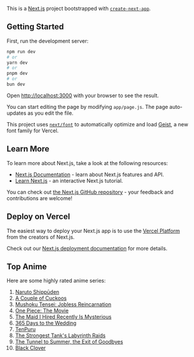 This is a [Next.js](https://nextjs.org) project bootstrapped with [`create-next-app`](https://github.com/vercel/next.js/tree/canary/packages/create-next-app).

## Getting Started

First, run the development server:

```bash
npm run dev
# or
yarn dev
# or
pnpm dev
# or
bun dev
```

Open [http://localhost:3000](http://localhost:3000) with your browser to see the result.

You can start editing the page by modifying `app/page.js`. The page auto-updates as you edit the file.

This project uses [`next/font`](https://nextjs.org/docs/app/building-your-application/optimizing/fonts) to automatically optimize and load [Geist](https://vercel.com/font), a new font family for Vercel.

## Learn More

To learn more about Next.js, take a look at the following resources:

- [Next.js Documentation](https://nextjs.org/docs) - learn about Next.js features and API.
- [Learn Next.js](https://nextjs.org/learn) - an interactive Next.js tutorial.

You can check out [the Next.js GitHub repository](https://github.com/vercel/next.js) - your feedback and contributions are welcome!

## Deploy on Vercel

The easiest way to deploy your Next.js app is to use the [Vercel Platform](https://vercel.com/new?utm_medium=default-template&filter=next.js&utm_source=create-next-app&utm_campaign=create-next-app-readme) from the creators of Next.js.

Check out our [Next.js deployment documentation](https://nextjs.org/docs/app/building-your-application/deploying) for more details.

## Top Anime

Here are some highly rated anime series:

1. [Naruto Shippūden](https://animereturn.com/anime/naruto-shippden--4)
2. [A Couple of Cuckoos](https://animereturn.com/anime/a-couple-of-cuckoos--151)
3. [Mushoku Tensei: Jobless Reincarnation](https://animereturn.com/anime/mushoku-tensei-jobless-reincarnation--63)
4. [One Piece: The Movie](https://animereturn.com/movie/one-piece-the-movie)
5. [The Maid I Hired Recently Is Mysterious](https://animereturn.com/anime/the-maid-i-hired-recently-is-mysterious--104)
6. [365 Days to the Wedding](https://animereturn.com/anime/365-days-to-the-wedding--140)
7. [TenPuru](https://animereturn.com/anime/tenpuru--107)
8. [The Strongest Tank's Labyrinth Raids](https://animereturn.com/anime/the-strongest-tanks-labyrinth-raids--56)
9. [The Tunnel to Summer, the Exit of Goodbyes](https://animereturn.com/movie/the-tunnel-to-summer-the-exit-of-goodbyes)
10. [Black Clover](https://animereturn.com/anime/black-clover--2)
